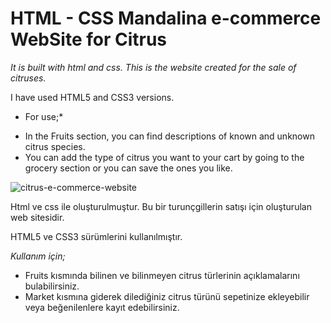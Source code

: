 # HTML - CSS Mandalina e-commerce WebSite for Citrus 
_It is built with html and css. This is the website created for the sale of citruses._

I have used HTML5 and CSS3 versions.

* For use;*
- In the Fruits section, you can find descriptions of known and unknown citrus species.
- You can add the type of citrus you want to your cart by going to the grocery section or you can save the ones you like.


![citrus-e-commerce-website](https://user-images.githubusercontent.com/109484547/180875184-0aa87eb6-226f-4c35-ac0b-4815ab3aefd6.png)


Html ve css ile oluşturulmuştur. Bu bir turunçgillerin satışı için oluşturulan web sitesidir.

HTML5 ve CSS3 sürümlerini kullanılmıştır.

*Kullanım için;*
- Fruits kısmında bilinen ve bilinmeyen citrus türlerinin açıklamalarını bulabilirsiniz.
- Market kısmına giderek dilediğiniz citrus türünü sepetinize ekleyebilir veya beğenilenlere kayıt edebilirsiniz.
